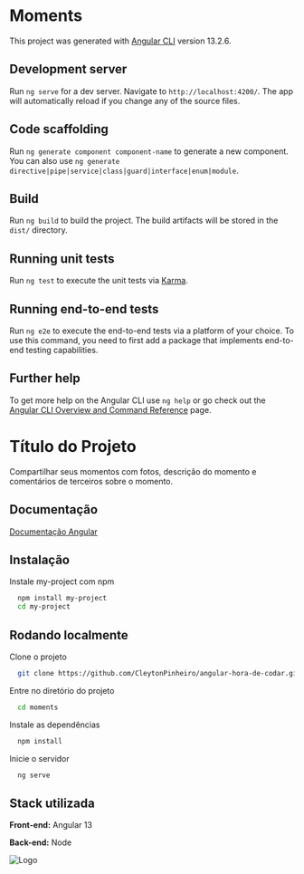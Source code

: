 # Moments

This project was generated with [Angular CLI](https://github.com/angular/angular-cli) version 13.2.6.

## Development server

Run `ng serve` for a dev server. Navigate to `http://localhost:4200/`. The app will automatically reload if you change any of the source files.

## Code scaffolding

Run `ng generate component component-name` to generate a new component. You can also use `ng generate directive|pipe|service|class|guard|interface|enum|module`.

## Build

Run `ng build` to build the project. The build artifacts will be stored in the `dist/` directory.

## Running unit tests

Run `ng test` to execute the unit tests via [Karma](https://karma-runner.github.io).

## Running end-to-end tests

Run `ng e2e` to execute the end-to-end tests via a platform of your choice. To use this command, you need to first add a package that implements end-to-end testing capabilities.

## Further help

To get more help on the Angular CLI use `ng help` or go check out the [Angular CLI Overview and Command Reference](https://angular.io/cli) page.

# Título do Projeto

Compartilhar seus momentos com fotos, descrição do momento e comentários de terceiros sobre o momento.



## Documentação

[Documentação Angular](https://angular.io/docs)


## Instalação

Instale my-project com npm

```bash
  npm install my-project
  cd my-project
```
    
## Rodando localmente

Clone o projeto

```bash
  git clone https://github.com/CleytonPinheiro/angular-hora-de-codar.git
```

Entre no diretório do projeto

```bash
  cd moments
```

Instale as dependências

```bash
  npm install
```

Inicie o servidor

```bash
  ng serve
```


## Stack utilizada

**Front-end:** Angular 13

**Back-end:** Node


![Logo](https://ih1.redbubble.net/image.559614997.1869/poster,504x498,f8f8f8-pad,600x600,f8f8f8.jpg)

